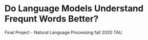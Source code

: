 # Do Language Models Understand Frequnt Words Better?
Final Project - Natural Language Processing fall 2020 TAU
